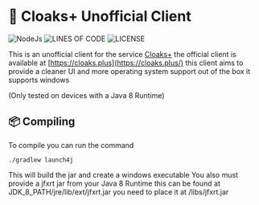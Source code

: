 # 👻 Cloaks+ Unofficial Client

![NodeJs](https://img.shields.io/badge/Written%20In-Kotlin-c71de5?style=for-the-badge) ![LINES OF CODE](https://img.shields.io/tokei/lines/github/jacobtread/CloaksPlus?style=for-the-badge) ![LICENSE](https://img.shields.io/github/license/jacobtread/CloaksPlus?style=for-the-badge)

This is an unofficial client for the service [Cloaks+](https://cloaks.plus/) the official client is available
at [https://cloaks.plus](https://cloaks.plus/)  this client aims to provide a cleaner UI and more operating system
support out of the box it supports windows

(Only tested on devices with a Java 8 Runtime)

## 📦 Compiling

To compile you can run the command

```shell
./gradlew launch4j
```

This will build the jar and create a windows executable You also must provide a jfxrt jar from your Java 8 Runtime this
can be found at JDK_8_PATH/jre/lib/ext/jfxrt.jar you need to place it at /libs/jfxrt.jar